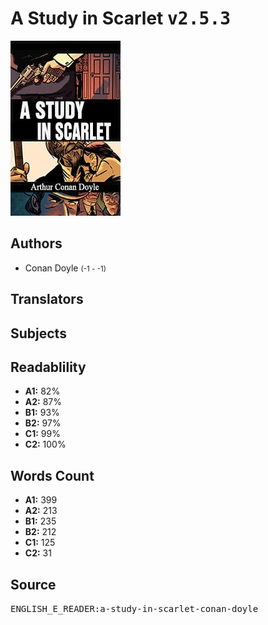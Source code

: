# A Study in Scarlet <kbd>v2.5.3</kbd>

![](./cover.medium.jpg "")

## Authors


 - Conan Doyle <small>(-1 - -1)</small>

## Translators



## Subjects



## Readablility


 - **A1:** 82%
 - **A2:** 87%
 - **B1:** 93%
 - **B2:** 97%
 - **C1:** 99%
 - **C2:** 100%

## Words Count


 - **A1:** 399
 - **A2:** 213
 - **B1:** 235
 - **B2:** 212
 - **C1:** 125
 - **C2:** 31

## Source


<kbd>ENGLISH_E_READER:a-study-in-scarlet-conan-doyle</kbd>
